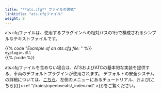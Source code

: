 ```yaml
---
title: "**ats.cfg** ファイルの書式"
linktitle: "ats.cfgファイル"
weight: 8
---
```


ats.cfgファイルは、使用するプラグインへの相対パスの1行で構成されるシンプルなテキストファイルです。

{{% code "*Example of an ats.cfg file:* " %}}  
`myplugin.dll`  
{{% /code %}}

ats.cfgファイルを含めない場合は、ATSおよびATCの基本的な実装を提供する、車両のデフォルトプラグインが使用されます。 デフォルトの安全システムの詳細については、[こちら](https://openbve-project.net/play-japanese/)、左側のメニューにあるチュートリアル、および[こちら]({{< ref "/trains/openbveats/_index.md" >}})をご覧ください。